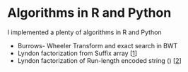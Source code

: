 # Algorithms in R and Python
I implemented a plenty of algorithms in R and Python

- Burrows- Wheeler Transform and exact search in BWT
- Lyndon factorization from Suffix array [[1](http://dx.doi.org/10.1016/j.jda.2014.06.001)]
- Lyndon factorization of Run-length encoded string () [[2](https://doi.org/10.3390/a12060124)]
